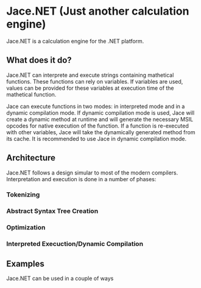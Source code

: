 # Jace.NET (Just another calculation engine)
Jace.NET is a calculation engine for the .NET platform.

## What does it do?
Jace.NET can interprete and execute strings containing mathetical functions. These functions can rely on variables. If variables are used, values can be provided for these variables at execution time of the mathetical function.

Jace can execute functions in two modes: in interpreted mode and in a dynamic compilation mode. If dynamic compilation mode is used, Jace will create a dynamic method at runtime and will generate the necessary MSIL opcodes for native execution of the function. If a function is re-executed with other variables, Jace will take the dynamically generated method from its cache. It is recommended to use Jace in dynamic compilation mode.

## Architecture
Jace.NET follows a design simular to most of the modern compilers. Interpretation and execution is done in a number of phases:

### Tokenizing
### Abstract Syntax Tree Creation
### Optimization
### Interpreted Execuction/Dynamic Compilation

## Examples
Jace.NET can be used in a couple of ways